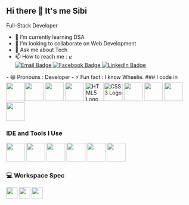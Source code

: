 ## Hi there 👋 It's me Sibi

Full-Stack Developer                                            
- 🌱 I’m currently learning DSA
- 👯 I’m looking to collaborate on Web Development 
- 💬 Ask me about Tech
- 📫 How to reach me : ↙️ <br><a href="mailto:your_email@example.com"> <img src="https://img.shields.io/badge/Email-D14836?style=for-the-badge&logo=gmail&logoColor=white" alt="Email Badge" /> <a href="https://www.facebook.com/sibiaugusto7701" target="_blank"> <img src="https://img.shields.io/badge/Facebook-1877F2?style=for-the-badge&logo=facebook&logoColor=white" alt="Facebook Badge" /></a><a href="https://www.linkedin.com/in/sibivengatesan" target="_blank">
  <img src="https://img.shields.io/badge/LinkedIn-0A66C2?style=for-the-badge&logo=linkedin&logoColor=white" alt="LinkedIn Badge" />
</a>
- 😄 Pronouns : Developer
- ⚡ Fun fact : I know Wheelie.
### I code in
<img height="50" width="50" src="https://img.icons8.com/color/48/000000/java-coffee-cup-logo.png" /><img height="50" width="50" src="https://img.icons8.com/color/48/000000/python.png" /> <img height="50" width="50" src="https://img.icons8.com/color/48/000000/c-programming.png" /> <img height="50" width="50" src="https://img.icons8.com/color/48/000000/c-plus-plus-logo.png" /> <img height="50" width="50" src="https://img.icons8.com/color/48/000000/html-5.png" alt="HTML5 Logo" /><img height="50" width="50" src="https://img.icons8.com/color/48/000000/css3.png" alt="CSS3 Logo" /> <img height="50" width="50" src="https://img.icons8.com/color/48/000000/javascript.png"/> <img height="50" width="50" src="https://img.icons8.com/color/48/000000/mysql-logo.png"/> <img height="50" width="50" src="https://img.icons8.com/color/48/000000/mongodb.png"/> <img height="50" width="50" src="https://img.icons8.com/color/48/000000/nodejs.png"/>

### IDE and Tools I Use
<img height="50" width="50" src="https://img.icons8.com/color/48/000000/visual-studio-code-2019.png"/> <img height="50" width="50" src="https://img.icons8.com/color/48/000000/pycharm.png"/> <img height="50" width="50" src="https://img.icons8.com/color/50/000000/git.png"/> <img height="50" width="50" src="https://img.icons8.com/dusk/64/000000/anaconda.png"/> <img height="50" src="https://img.icons8.com/officel/480/null/java-eclipse.png"/> <img height="50" width="50" src="https://img.icons8.com/doodle/48/000000/adobe-photoshop.png"/>

### 💻 Workspace Spec
<img height="30" src="https://img.shields.io/badge/ASUS-TUF_Gaming_F15-%23FF0000?style=for-the-badge&logo=asus&logoColor=white"/> <img height="30" src="https://img.shields.io/badge/INTEL _i5_11260H-0071C5?style=for-the-badge&logo=intel&logoColor=white"/> <img height="30" src="https://img.shields.io/badge/NVIDIA-RTX2050-76B900?style=for-the-badge&logo=nvidia&logoColor=white"/> 


